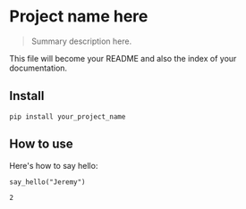 # Project name here
> Summary description here.


This file will become your README and also the index of your documentation.

## Install

`pip install your_project_name`

## How to use

Here's how to say hello:

```
say_hello("Jeremy")
```




    2


